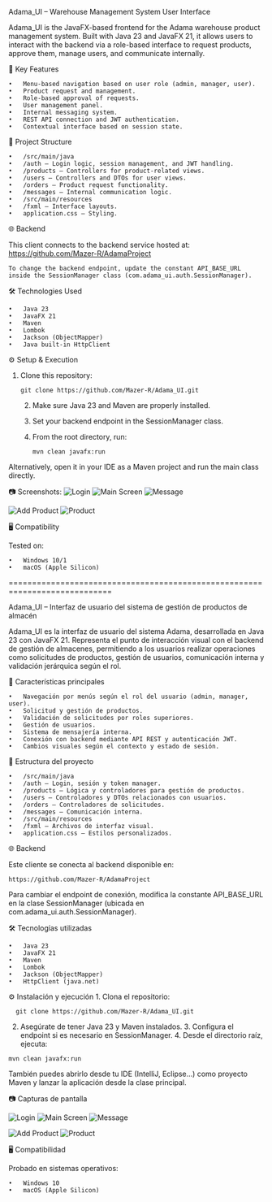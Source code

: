 

Adama_UI – Warehouse Management System User Interface

Adama_UI is the JavaFX-based frontend for the Adama warehouse product management system. 
Built with Java 23 and JavaFX 21, it allows users to interact with the backend via a role-based interface to request products, approve them, manage users, and communicate internally.

🔧 Key Features

	•	Menu-based navigation based on user role (admin, manager, user).
	•	Product request and management.
	•	Role-based approval of requests.
	•	User management panel.
	•	Internal messaging system.
	•	REST API connection and JWT authentication.
	•	Contextual interface based on session state.

📁 Project Structure

	•	/src/main/java
	•	/auth – Login logic, session management, and JWT handling.
	•	/products – Controllers for product-related views.
	•	/users – Controllers and DTOs for user views.
	•	/orders – Product request functionality.
	•	/messages – Internal communication logic.
	•	/src/main/resources
	•	/fxml – Interface layouts.
	•	application.css – Styling.

🌐 Backend

This client connects to the backend service hosted at:
https://github.com/Mazer-R/AdamaProject

    To change the backend endpoint, update the constant API_BASE_URL inside the SessionManager class (com.adama_ui.auth.SessionManager).

🛠️ Technologies Used

	•	Java 23
	•	JavaFX 21
	•	Maven
	•	Lombok
	•	Jackson (ObjectMapper)
	•	Java built-in HttpClient

⚙️ Setup & Execution

1.	Clone this repository:
   
  	    git clone https://github.com/Mazer-R/Adama_UI.git
  	
	2.	Make sure Java 23 and Maven are properly installed.
	3.	Set your backend endpoint in the SessionManager class.
	4.	From the root directory, run:
    
            mvn clean javafx:run

Alternatively, open it in your IDE as a Maven project and run the main class directly.

📷 Screenshots:
![Login](https://github.com/Mazer-R/Adama_UI/raw/master/screenshots/login.png)
![Main Screen](https://github.com/Mazer-R/Adama_UI/raw/master/screenshots/main%20screen.png)
![Message](https://github.com/Mazer-R/Adama_UI/raw/master/screenshots/message.png)


![Add Product](https://github.com/Mazer-R/Adama_UI/raw/master/screenshots/add-product.png)
![Product](https://github.com/Mazer-R/Adama_UI/raw/master/screenshots/product.png)






🖥️ Compatibility

Tested on:

	•	Windows 10/1
	•	macOS (Apple Silicon)

============================================================================

Adama_UI – Interfaz de usuario del sistema de gestión de productos de almacén

Adama_UI es la interfaz de usuario del sistema Adama, desarrollada en Java 23 con JavaFX 21. Representa el punto de interacción visual con el backend de gestión de almacenes, permitiendo a los usuarios realizar operaciones como solicitudes de productos, gestión de usuarios, comunicación interna y validación jerárquica según el rol.

🔧 Características principales

	•	Navegación por menús según el rol del usuario (admin, manager, user).
	•	Solicitud y gestión de productos.
	•	Validación de solicitudes por roles superiores.
	•	Gestión de usuarios.
	•	Sistema de mensajería interna.
	•	Conexión con backend mediante API REST y autenticación JWT.
	•	Cambios visuales según el contexto y estado de sesión.

📁 Estructura del proyecto

	•	/src/main/java
	•	/auth – Login, sesión y token manager.
	•	/products – Lógica y controladores para gestión de productos.
	•	/users – Controladores y DTOs relacionados con usuarios.
	•	/orders – Controladores de solicitudes.
	•	/messages – Comunicación interna.
	•	/src/main/resources
	•	/fxml – Archivos de interfaz visual.
	•	application.css – Estilos personalizados.

🌐 Backend

Este cliente se conecta al backend disponible en:

    https://github.com/Mazer-R/AdamaProject

Para cambiar el endpoint de conexión, modifica la constante API_BASE_URL en la clase SessionManager (ubicada en com.adama_ui.auth.SessionManager).

🛠️ Tecnologías utilizadas

	•	Java 23
	•	JavaFX 21
	•	Maven
	•	Lombok
	•	Jackson (ObjectMapper)
	•	HttpClient (java.net)

⚙️ Instalación y ejecución
	1.	Clona el repositorio:
 
      git clone https://github.com/Mazer-R/Adama_UI.git
      
  2.	Asegúrate de tener Java 23 y Maven instalados.
	3.	Configura el endpoint si es necesario en SessionManager.
	4.	Desde el directorio raíz, ejecuta:

    mvn clean javafx:run

También puedes abrirlo desde tu IDE (IntelliJ, Eclipse…) como proyecto Maven y lanzar la aplicación desde la clase principal.

📷 Capturas de pantalla

![Login](https://github.com/Mazer-R/Adama_UI/raw/master/screenshots/login.png)
![Main Screen](https://github.com/Mazer-R/Adama_UI/raw/master/screenshots/main%20screen.png)
![Message](https://github.com/Mazer-R/Adama_UI/raw/master/screenshots/message.png)


![Add Product](https://github.com/Mazer-R/Adama_UI/raw/master/screenshots/add-product.png)
![Product](https://github.com/Mazer-R/Adama_UI/raw/master/screenshots/product.png)






🖥️ Compatibilidad

Probado en sistemas operativos:

	•	Windows 10
	•	macOS (Apple Silicon)
